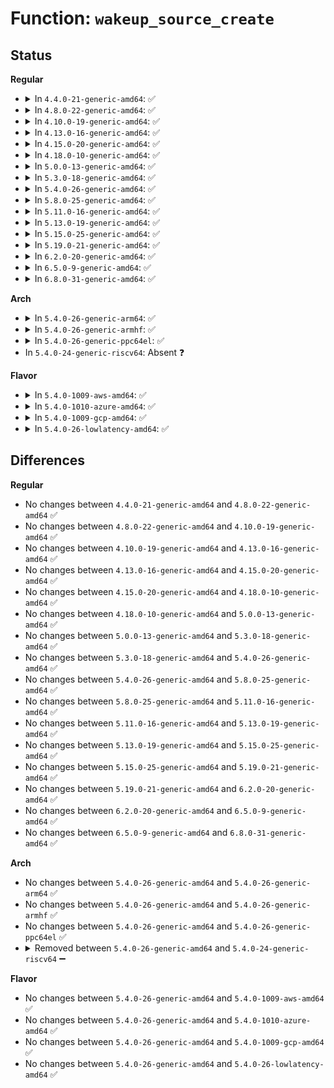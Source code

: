 # Function: <code>wakeup_source_create</code>

## Status
<b>Regular</b>
<ul>
<li>
<details>
<summary>In <code>4.4.0-21-generic-amd64</code>: ✅</summary>

```c
struct wakeup_source * wakeup_source_create(const char * name)
```

```json
{
  "name": "wakeup_source_create",
  "collision_type": "Unique Global",
  "inline_type": "No",
  "funcs": [
    {
      "addr": 18446744071584462960,
      "name": "wakeup_source_create",
      "external": true,
      "loc": "drivers/base/power/wakeup.c:89",
      "file": "drivers/base/power/wakeup.c",
      "inline": "seen, unknown",
      "caller_inline": [],
      "caller_func": [
        "drivers/base/power/wakeup.c:device_wakeup_enable"
      ]
    }
  ],
  "symbols": [
    {
      "addr": 18446744071584462960,
      "name": "wakeup_source_create",
      "section": ".text",
      "bind": "STB_GLOBAL",
      "size": 96
    }
  ]
}
```
</details>
</li>
<li>
<details>
<summary>In <code>4.8.0-22-generic-amd64</code>: ✅</summary>

```c
struct wakeup_source * wakeup_source_create(const char * name)
```

```json
{
  "name": "wakeup_source_create",
  "collision_type": "Unique Global",
  "inline_type": "No",
  "funcs": [
    {
      "addr": 18446744071584799472,
      "name": "wakeup_source_create",
      "external": true,
      "loc": "drivers/base/power/wakeup.c:89",
      "file": "drivers/base/power/wakeup.c",
      "inline": "seen, unknown",
      "caller_inline": [],
      "caller_func": [
        "drivers/base/power/wakeup.c:device_wakeup_enable"
      ]
    }
  ],
  "symbols": [
    {
      "addr": 18446744071584799472,
      "name": "wakeup_source_create",
      "section": ".text",
      "bind": "STB_GLOBAL",
      "size": 94
    }
  ]
}
```
</details>
</li>
<li>
<details>
<summary>In <code>4.10.0-19-generic-amd64</code>: ✅</summary>

```c
struct wakeup_source * wakeup_source_create(const char * name)
```

```json
{
  "name": "wakeup_source_create",
  "collision_type": "Unique Global",
  "inline_type": "No",
  "funcs": [
    {
      "addr": 18446744071584991424,
      "name": "wakeup_source_create",
      "external": true,
      "loc": "drivers/base/power/wakeup.c:89",
      "file": "drivers/base/power/wakeup.c",
      "inline": "seen, unknown",
      "caller_inline": [],
      "caller_func": [
        "drivers/base/power/wakeup.c:device_wakeup_enable"
      ]
    }
  ],
  "symbols": [
    {
      "addr": 18446744071584991424,
      "name": "wakeup_source_create",
      "section": ".text",
      "bind": "STB_GLOBAL",
      "size": 94
    }
  ]
}
```
</details>
</li>
<li>
<details>
<summary>In <code>4.13.0-16-generic-amd64</code>: ✅</summary>

```c
struct wakeup_source * wakeup_source_create(const char * name)
```

```json
{
  "name": "wakeup_source_create",
  "collision_type": "Unique Global",
  "inline_type": "No",
  "funcs": [
    {
      "addr": 18446744071585076288,
      "name": "wakeup_source_create",
      "external": true,
      "loc": "drivers/base/power/wakeup.c:91",
      "file": "drivers/base/power/wakeup.c",
      "inline": "seen, unknown",
      "caller_inline": [],
      "caller_func": [
        "drivers/base/power/wakeup.c:device_wakeup_enable"
      ]
    }
  ],
  "symbols": [
    {
      "addr": 18446744071585076288,
      "name": "wakeup_source_create",
      "section": ".text",
      "bind": "STB_GLOBAL",
      "size": 85
    }
  ]
}
```
</details>
</li>
<li>
<details>
<summary>In <code>4.15.0-20-generic-amd64</code>: ✅</summary>

```c
struct wakeup_source * wakeup_source_create(const char * name)
```

```json
{
  "name": "wakeup_source_create",
  "collision_type": "Unique Global",
  "inline_type": "No",
  "funcs": [
    {
      "addr": 18446744071585499696,
      "name": "wakeup_source_create",
      "external": true,
      "loc": "drivers/base/power/wakeup.c:91",
      "file": "drivers/base/power/wakeup.c",
      "inline": "seen, unknown",
      "caller_inline": [],
      "caller_func": [
        "drivers/base/power/wakeup.c:device_wakeup_enable"
      ]
    }
  ],
  "symbols": [
    {
      "addr": 18446744071585499696,
      "name": "wakeup_source_create",
      "section": ".text",
      "bind": "STB_GLOBAL",
      "size": 85
    }
  ]
}
```
</details>
</li>
<li>
<details>
<summary>In <code>4.18.0-10-generic-amd64</code>: ✅</summary>

```c
struct wakeup_source * wakeup_source_create(const char * name)
```

```json
{
  "name": "wakeup_source_create",
  "collision_type": "Unique Global",
  "inline_type": "No",
  "funcs": [
    {
      "addr": 18446744071585745504,
      "name": "wakeup_source_create",
      "external": true,
      "loc": "drivers/base/power/wakeup.c:96",
      "file": "drivers/base/power/wakeup.c",
      "inline": "seen, unknown",
      "caller_inline": [],
      "caller_func": [
        "drivers/base/power/wakeup.c:device_wakeup_enable"
      ]
    }
  ],
  "symbols": [
    {
      "addr": 18446744071585745504,
      "name": "wakeup_source_create",
      "section": ".text",
      "bind": "STB_GLOBAL",
      "size": 85
    }
  ]
}
```
</details>
</li>
<li>
<details>
<summary>In <code>5.0.0-13-generic-amd64</code>: ✅</summary>

```c
struct wakeup_source * wakeup_source_create(const char * name)
```

```json
{
  "name": "wakeup_source_create",
  "collision_type": "Unique Global",
  "inline_type": "No",
  "funcs": [
    {
      "addr": 18446744071585878256,
      "name": "wakeup_source_create",
      "external": true,
      "loc": "drivers/base/power/wakeup.c:96",
      "file": "drivers/base/power/wakeup.c",
      "inline": "seen, unknown",
      "caller_inline": [],
      "caller_func": [
        "drivers/base/power/wakeup.c:device_wakeup_enable"
      ]
    }
  ],
  "symbols": [
    {
      "addr": 18446744071585878256,
      "name": "wakeup_source_create",
      "section": ".text",
      "bind": "STB_GLOBAL",
      "size": 85
    }
  ]
}
```
</details>
</li>
<li>
<details>
<summary>In <code>5.3.0-18-generic-amd64</code>: ✅</summary>

```c
struct wakeup_source * wakeup_source_create(const char * name)
```

```json
{
  "name": "wakeup_source_create",
  "collision_type": "Unique Global",
  "inline_type": "No",
  "funcs": [
    {
      "addr": 18446744071586114272,
      "name": "wakeup_source_create",
      "external": true,
      "loc": "drivers/base/power/wakeup.c:96",
      "file": "drivers/base/power/wakeup.c",
      "inline": "seen, unknown",
      "caller_inline": [],
      "caller_func": [
        "drivers/base/power/wakeup.c:device_wakeup_enable"
      ]
    }
  ],
  "symbols": [
    {
      "addr": 18446744071586114272,
      "name": "wakeup_source_create",
      "section": ".text",
      "bind": "STB_GLOBAL",
      "size": 87
    }
  ]
}
```
</details>
</li>
<li>
<details>
<summary>In <code>5.4.0-26-generic-amd64</code>: ✅</summary>

```c
struct wakeup_source * wakeup_source_create(const char * name)
```

```json
{
  "name": "wakeup_source_create",
  "collision_type": "Unique Global",
  "inline_type": "No",
  "funcs": [
    {
      "addr": 18446744071586261760,
      "name": "wakeup_source_create",
      "external": true,
      "loc": "drivers/base/power/wakeup.c:81",
      "file": "drivers/base/power/wakeup.c",
      "inline": "seen, unknown",
      "caller_inline": [],
      "caller_func": [
        "drivers/base/power/wakeup.c:wakeup_source_register"
      ]
    }
  ],
  "symbols": [
    {
      "addr": 18446744071586261760,
      "name": "wakeup_source_create",
      "section": ".text",
      "bind": "STB_GLOBAL",
      "size": 139
    }
  ]
}
```
</details>
</li>
<li>
<details>
<summary>In <code>5.8.0-25-generic-amd64</code>: ✅</summary>

```c
struct wakeup_source * wakeup_source_create(const char * name)
```

```json
{
  "name": "wakeup_source_create",
  "collision_type": "Unique Global",
  "inline_type": "No",
  "funcs": [
    {
      "addr": 18446744071587031008,
      "name": "wakeup_source_create",
      "external": true,
      "loc": "drivers/base/power/wakeup.c:84",
      "file": "drivers/base/power/wakeup.c",
      "inline": "seen, unknown",
      "caller_inline": [],
      "caller_func": [
        "drivers/base/power/wakeup.c:wakeup_source_register"
      ]
    }
  ],
  "symbols": [
    {
      "addr": 18446744071587031008,
      "name": "wakeup_source_create",
      "section": ".text",
      "bind": "STB_GLOBAL",
      "size": 139
    }
  ]
}
```
</details>
</li>
<li>
<details>
<summary>In <code>5.11.0-16-generic-amd64</code>: ✅</summary>

```c
struct wakeup_source * wakeup_source_create(const char * name)
```

```json
{
  "name": "wakeup_source_create",
  "collision_type": "Unique Global",
  "inline_type": "No",
  "funcs": [
    {
      "addr": 18446744071587114656,
      "name": "wakeup_source_create",
      "external": true,
      "loc": "drivers/base/power/wakeup.c:84",
      "file": "drivers/base/power/wakeup.c",
      "inline": "seen, unknown",
      "caller_inline": [],
      "caller_func": [
        "drivers/base/power/wakeup.c:wakeup_source_register"
      ]
    }
  ],
  "symbols": [
    {
      "addr": 18446744071587114656,
      "name": "wakeup_source_create",
      "section": ".text",
      "bind": "STB_GLOBAL",
      "size": 139
    }
  ]
}
```
</details>
</li>
<li>
<details>
<summary>In <code>5.13.0-19-generic-amd64</code>: ✅</summary>

```c
struct wakeup_source * wakeup_source_create(const char * name)
```

```json
{
  "name": "wakeup_source_create",
  "collision_type": "Unique Global",
  "inline_type": "No",
  "funcs": [
    {
      "addr": 18446744071587000928,
      "name": "wakeup_source_create",
      "external": true,
      "loc": "drivers/base/power/wakeup.c:84",
      "file": "drivers/base/power/wakeup.c",
      "inline": "seen, unknown",
      "caller_inline": [],
      "caller_func": [
        "drivers/base/power/wakeup.c:wakeup_source_register"
      ]
    }
  ],
  "symbols": [
    {
      "addr": 18446744071587000928,
      "name": "wakeup_source_create",
      "section": ".text",
      "bind": "STB_GLOBAL",
      "size": 139
    }
  ]
}
```
</details>
</li>
<li>
<details>
<summary>In <code>5.15.0-25-generic-amd64</code>: ✅</summary>

```c
struct wakeup_source * wakeup_source_create(const char * name)
```

```json
{
  "name": "wakeup_source_create",
  "collision_type": "Unique Global",
  "inline_type": "No",
  "funcs": [
    {
      "addr": 18446744071587567168,
      "name": "wakeup_source_create",
      "external": true,
      "loc": "drivers/base/power/wakeup.c:85",
      "file": "drivers/base/power/wakeup.c",
      "inline": "seen, unknown",
      "caller_inline": [],
      "caller_func": [
        "drivers/base/power/wakeup.c:wakeup_source_register"
      ]
    }
  ],
  "symbols": [
    {
      "addr": 18446744071587567168,
      "name": "wakeup_source_create",
      "section": ".text",
      "bind": "STB_GLOBAL",
      "size": 139
    }
  ]
}
```
</details>
</li>
<li>
<details>
<summary>In <code>5.19.0-21-generic-amd64</code>: ✅</summary>

```c
struct wakeup_source * wakeup_source_create(const char * name)
```

```json
{
  "name": "wakeup_source_create",
  "collision_type": "Unique Global",
  "inline_type": "No",
  "funcs": [
    {
      "addr": 18446744071588901984,
      "name": "wakeup_source_create",
      "external": true,
      "loc": "drivers/base/power/wakeup.c:85",
      "file": "drivers/base/power/wakeup.c",
      "inline": "seen, unknown",
      "caller_inline": [],
      "caller_func": [
        "drivers/base/power/wakeup.c:wakeup_source_register"
      ]
    }
  ],
  "symbols": [
    {
      "addr": 18446744071588901984,
      "name": "wakeup_source_create",
      "section": ".text",
      "bind": "STB_GLOBAL",
      "size": 137
    }
  ]
}
```
</details>
</li>
<li>
<details>
<summary>In <code>6.2.0-20-generic-amd64</code>: ✅</summary>

```c
struct wakeup_source * wakeup_source_create(const char * name)
```

```json
{
  "name": "wakeup_source_create",
  "collision_type": "Unique Global",
  "inline_type": "No",
  "funcs": [
    {
      "addr": 18446744071590413376,
      "name": "wakeup_source_create",
      "external": true,
      "loc": "drivers/base/power/wakeup.c:85",
      "file": "drivers/base/power/wakeup.c",
      "inline": "seen, unknown",
      "caller_inline": [],
      "caller_func": [
        "drivers/base/power/wakeup.c:wakeup_source_register"
      ]
    }
  ],
  "symbols": [
    {
      "addr": 18446744071590413376,
      "name": "wakeup_source_create",
      "section": ".text",
      "bind": "STB_GLOBAL",
      "size": 137
    }
  ]
}
```
</details>
</li>
<li>
<details>
<summary>In <code>6.5.0-9-generic-amd64</code>: ✅</summary>

```c
struct wakeup_source * wakeup_source_create(const char * name)
```

```json
{
  "name": "wakeup_source_create",
  "collision_type": "Unique Global",
  "inline_type": "No",
  "funcs": [
    {
      "addr": 18446744071590732912,
      "name": "wakeup_source_create",
      "external": true,
      "loc": "drivers/base/power/wakeup.c:80",
      "file": "drivers/base/power/wakeup.c",
      "inline": "seen, unknown",
      "caller_inline": [],
      "caller_func": [
        "drivers/base/power/wakeup.c:wakeup_source_register"
      ]
    }
  ],
  "symbols": [
    {
      "addr": 18446744071590732912,
      "name": "wakeup_source_create",
      "section": ".text",
      "bind": "STB_GLOBAL",
      "size": 137
    }
  ]
}
```
</details>
</li>
<li>
<details>
<summary>In <code>6.8.0-31-generic-amd64</code>: ✅</summary>

```c
struct wakeup_source * wakeup_source_create(const char * name)
```

```json
{
  "name": "wakeup_source_create",
  "collision_type": "Unique Global",
  "inline_type": "No",
  "funcs": [
    {
      "addr": 18446744071591094832,
      "name": "wakeup_source_create",
      "external": true,
      "loc": "drivers/base/power/wakeup.c:80",
      "file": "drivers/base/power/wakeup.c",
      "inline": "seen, unknown",
      "caller_inline": [],
      "caller_func": [
        "drivers/base/power/wakeup.c:wakeup_source_register"
      ]
    }
  ],
  "symbols": [
    {
      "addr": 18446744071591094832,
      "name": "wakeup_source_create",
      "section": ".text",
      "bind": "STB_GLOBAL",
      "size": 189
    }
  ]
}
```
</details>
</li>
</ul>
<b>Arch</b>
<ul>
<li>
<details>
<summary>In <code>5.4.0-26-generic-arm64</code>: ✅</summary>

```c
struct wakeup_source * wakeup_source_create(const char * name)
```

```json
{
  "name": "wakeup_source_create",
  "collision_type": "Unique Global",
  "inline_type": "No",
  "funcs": [
    {
      "addr": 18446603336499082904,
      "name": "wakeup_source_create",
      "external": true,
      "loc": "drivers/base/power/wakeup.c:81",
      "file": "drivers/base/power/wakeup.c",
      "inline": "seen, unknown",
      "caller_inline": [],
      "caller_func": [
        "drivers/base/power/wakeup.c:wakeup_source_register"
      ]
    }
  ],
  "symbols": [
    {
      "addr": 18446603336499082904,
      "name": "wakeup_source_create",
      "section": ".text",
      "bind": "STB_GLOBAL",
      "size": 160
    }
  ]
}
```
</details>
</li>
<li>
<details>
<summary>In <code>5.4.0-26-generic-armhf</code>: ✅</summary>

```c
struct wakeup_source * wakeup_source_create(const char * name)
```

```json
{
  "name": "wakeup_source_create",
  "collision_type": "Unique Global",
  "inline_type": "No",
  "funcs": [
    {
      "addr": 3231636100,
      "name": "wakeup_source_create",
      "external": true,
      "loc": "drivers/base/power/wakeup.c:81",
      "file": "drivers/base/power/wakeup.c",
      "inline": "seen, unknown",
      "caller_inline": [],
      "caller_func": [
        "drivers/base/power/wakeup.c:wakeup_source_register"
      ]
    }
  ],
  "symbols": [
    {
      "addr": 3231636100,
      "name": "wakeup_source_create",
      "section": ".text",
      "bind": "STB_GLOBAL",
      "size": 152
    }
  ]
}
```
</details>
</li>
<li>
<details>
<summary>In <code>5.4.0-26-generic-ppc64el</code>: ✅</summary>

```c
struct wakeup_source * wakeup_source_create(const char * name)
```

```json
{
  "name": "wakeup_source_create",
  "collision_type": "Unique Global",
  "inline_type": "No",
  "funcs": [
    {
      "addr": 13835058055292268448,
      "name": "wakeup_source_create",
      "external": true,
      "loc": "drivers/base/power/wakeup.c:81",
      "file": "drivers/base/power/wakeup.c",
      "inline": "seen, unknown",
      "caller_inline": [],
      "caller_func": [
        "drivers/base/power/wakeup.c:wakeup_source_register"
      ]
    }
  ],
  "symbols": [
    {
      "addr": 13835058055292268448,
      "name": "wakeup_source_create",
      "section": ".text",
      "bind": "STB_GLOBAL",
      "size": 248
    }
  ]
}
```
</details>
</li>
<li>
In <code>5.4.0-24-generic-riscv64</code>: Absent ❓
</li>
</ul>
<b>Flavor</b>
<ul>
<li>
<details>
<summary>In <code>5.4.0-1009-aws-amd64</code>: ✅</summary>

```c
struct wakeup_source * wakeup_source_create(const char * name)
```

```json
{
  "name": "wakeup_source_create",
  "collision_type": "Unique Global",
  "inline_type": "No",
  "funcs": [
    {
      "addr": 18446744071586025120,
      "name": "wakeup_source_create",
      "external": true,
      "loc": "drivers/base/power/wakeup.c:81",
      "file": "drivers/base/power/wakeup.c",
      "inline": "seen, unknown",
      "caller_inline": [],
      "caller_func": [
        "drivers/base/power/wakeup.c:wakeup_source_register"
      ]
    }
  ],
  "symbols": [
    {
      "addr": 18446744071586025120,
      "name": "wakeup_source_create",
      "section": ".text",
      "bind": "STB_GLOBAL",
      "size": 139
    }
  ]
}
```
</details>
</li>
<li>
<details>
<summary>In <code>5.4.0-1010-azure-amd64</code>: ✅</summary>

```c
struct wakeup_source * wakeup_source_create(const char * name)
```

```json
{
  "name": "wakeup_source_create",
  "collision_type": "Unique Global",
  "inline_type": "No",
  "funcs": [
    {
      "addr": 18446744071585871040,
      "name": "wakeup_source_create",
      "external": true,
      "loc": "drivers/base/power/wakeup.c:81",
      "file": "drivers/base/power/wakeup.c",
      "inline": "seen, unknown",
      "caller_inline": [],
      "caller_func": [
        "drivers/base/power/wakeup.c:wakeup_source_register"
      ]
    }
  ],
  "symbols": [
    {
      "addr": 18446744071585871040,
      "name": "wakeup_source_create",
      "section": ".text",
      "bind": "STB_GLOBAL",
      "size": 139
    }
  ]
}
```
</details>
</li>
<li>
<details>
<summary>In <code>5.4.0-1009-gcp-amd64</code>: ✅</summary>

```c
struct wakeup_source * wakeup_source_create(const char * name)
```

```json
{
  "name": "wakeup_source_create",
  "collision_type": "Unique Global",
  "inline_type": "No",
  "funcs": [
    {
      "addr": 18446744071586211776,
      "name": "wakeup_source_create",
      "external": true,
      "loc": "drivers/base/power/wakeup.c:81",
      "file": "drivers/base/power/wakeup.c",
      "inline": "seen, unknown",
      "caller_inline": [],
      "caller_func": [
        "drivers/base/power/wakeup.c:wakeup_source_register"
      ]
    }
  ],
  "symbols": [
    {
      "addr": 18446744071586211776,
      "name": "wakeup_source_create",
      "section": ".text",
      "bind": "STB_GLOBAL",
      "size": 139
    }
  ]
}
```
</details>
</li>
<li>
<details>
<summary>In <code>5.4.0-26-lowlatency-amd64</code>: ✅</summary>

```c
struct wakeup_source * wakeup_source_create(const char * name)
```

```json
{
  "name": "wakeup_source_create",
  "collision_type": "Unique Global",
  "inline_type": "No",
  "funcs": [
    {
      "addr": 18446744071586320848,
      "name": "wakeup_source_create",
      "external": true,
      "loc": "drivers/base/power/wakeup.c:81",
      "file": "drivers/base/power/wakeup.c",
      "inline": "seen, unknown",
      "caller_inline": [],
      "caller_func": [
        "drivers/base/power/wakeup.c:wakeup_source_register"
      ]
    }
  ],
  "symbols": [
    {
      "addr": 18446744071586320848,
      "name": "wakeup_source_create",
      "section": ".text",
      "bind": "STB_GLOBAL",
      "size": 139
    }
  ]
}
```
</details>
</li>
</ul>

## Differences
<b>Regular</b>
<ul>
<li>
No changes between <code>4.4.0-21-generic-amd64</code> and <code>4.8.0-22-generic-amd64</code> ✅
</li>
<li>
No changes between <code>4.8.0-22-generic-amd64</code> and <code>4.10.0-19-generic-amd64</code> ✅
</li>
<li>
No changes between <code>4.10.0-19-generic-amd64</code> and <code>4.13.0-16-generic-amd64</code> ✅
</li>
<li>
No changes between <code>4.13.0-16-generic-amd64</code> and <code>4.15.0-20-generic-amd64</code> ✅
</li>
<li>
No changes between <code>4.15.0-20-generic-amd64</code> and <code>4.18.0-10-generic-amd64</code> ✅
</li>
<li>
No changes between <code>4.18.0-10-generic-amd64</code> and <code>5.0.0-13-generic-amd64</code> ✅
</li>
<li>
No changes between <code>5.0.0-13-generic-amd64</code> and <code>5.3.0-18-generic-amd64</code> ✅
</li>
<li>
No changes between <code>5.3.0-18-generic-amd64</code> and <code>5.4.0-26-generic-amd64</code> ✅
</li>
<li>
No changes between <code>5.4.0-26-generic-amd64</code> and <code>5.8.0-25-generic-amd64</code> ✅
</li>
<li>
No changes between <code>5.8.0-25-generic-amd64</code> and <code>5.11.0-16-generic-amd64</code> ✅
</li>
<li>
No changes between <code>5.11.0-16-generic-amd64</code> and <code>5.13.0-19-generic-amd64</code> ✅
</li>
<li>
No changes between <code>5.13.0-19-generic-amd64</code> and <code>5.15.0-25-generic-amd64</code> ✅
</li>
<li>
No changes between <code>5.15.0-25-generic-amd64</code> and <code>5.19.0-21-generic-amd64</code> ✅
</li>
<li>
No changes between <code>5.19.0-21-generic-amd64</code> and <code>6.2.0-20-generic-amd64</code> ✅
</li>
<li>
No changes between <code>6.2.0-20-generic-amd64</code> and <code>6.5.0-9-generic-amd64</code> ✅
</li>
<li>
No changes between <code>6.5.0-9-generic-amd64</code> and <code>6.8.0-31-generic-amd64</code> ✅
</li>
</ul>
<b>Arch</b>
<ul>
<li>
No changes between <code>5.4.0-26-generic-amd64</code> and <code>5.4.0-26-generic-arm64</code> ✅
</li>
<li>
No changes between <code>5.4.0-26-generic-amd64</code> and <code>5.4.0-26-generic-armhf</code> ✅
</li>
<li>
No changes between <code>5.4.0-26-generic-amd64</code> and <code>5.4.0-26-generic-ppc64el</code> ✅
</li>
<li>
<details>
<summary>Removed between <code>5.4.0-26-generic-amd64</code> and <code>5.4.0-24-generic-riscv64</code> ➖</summary>

```c
struct wakeup_source * wakeup_source_create(const char * name)
```
</details>
</li>
</ul>
<b>Flavor</b>
<ul>
<li>
No changes between <code>5.4.0-26-generic-amd64</code> and <code>5.4.0-1009-aws-amd64</code> ✅
</li>
<li>
No changes between <code>5.4.0-26-generic-amd64</code> and <code>5.4.0-1010-azure-amd64</code> ✅
</li>
<li>
No changes between <code>5.4.0-26-generic-amd64</code> and <code>5.4.0-1009-gcp-amd64</code> ✅
</li>
<li>
No changes between <code>5.4.0-26-generic-amd64</code> and <code>5.4.0-26-lowlatency-amd64</code> ✅
</li>
</ul>
